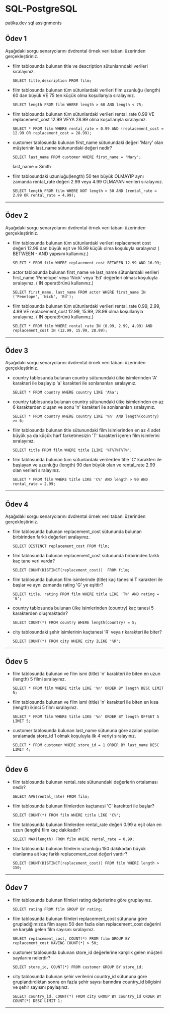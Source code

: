 # SQL-PostgreSQL
patika.dev sql assignments


## Ödev 1
Aşağıdaki sorgu senaryolarını dvdrental örnek veri tabanı üzerinden gerçekleştiriniz.


- film tablosunda bulunan title ve description sütunlarındaki verileri sıralayınız.

  `SELECT title,description FROM film;`
  
- film tablosunda bulunan tüm sütunlardaki verileri film uzunluğu (length) 60 dan büyük VE 75 ten küçük olma koşullarıyla sıralayınız.

  `SELECT length FROM film WHERE length > 60 AND length < 75;`
  
- film tablosunda bulunan tüm sütunlardaki verileri rental_rate 0.99 VE replacement_cost 12.99 VEYA 28.99 olma koşullarıyla sıralayınız.

  `SELECT * FROM film WHERE rental_rate = 0.99 AND (replacement_cost = 12.99 OR replacement_cost = 28.99);`
  
- customer tablosunda bulunan first_name sütunundaki değeri 'Mary' olan müşterinin last_name sütunundaki değeri nedir?

  `SELECT last_name FROM customer WHERE first_name = 'Mary';`
  
  last_name = Smith

- film tablosundaki uzunluğu(length) 50 ten büyük OLMAYIP aynı zamanda rental_rate değeri 2.99 veya 4.99 OLMAYAN verileri sıralayınız.

  `SELECT length FROM film WHERE NOT length > 50 AND (rental_rate = 2.99 OR rental_rate = 4.99);`
  
---


## Ödev 2
Aşağıdaki sorgu senaryolarını dvdrental örnek veri tabanı üzerinden gerçekleştiriniz.



- film tablosunda bulunan tüm sütunlardaki verileri replacement cost değeri 12.99 dan büyük eşit ve 16.99 küçük olma koşuluyla sıralayınız ( BETWEEN - AND yapısını kullanınız.)

  `SELECT * FROM film WHERE replacement_cost BETWEEN 12.99 AND 16.99;`
  
- actor tablosunda bulunan first_name ve last_name sütunlardaki verileri first_name 'Penelope' veya 'Nick' veya 'Ed' değerleri olması koşuluyla sıralayınız. ( IN operatörünü kullanınız.)

  `SELECT first_name, last_name FROM actor WHERE first_name IN ('Penelope', 'Nick', 'Ed');`
  
- film tablosunda bulunan tüm sütunlardaki verileri rental_rate 0.99, 2.99, 4.99 VE replacement_cost 12.99, 15.99, 28.99 olma koşullarıyla sıralayınız. ( IN operatörünü kullanınız.)

  `SELECT * FROM film WHERE rental_rate IN (0.99, 2.99, 4.99) AND replacement_cost IN (12.99, 15.99, 28.99);`
  
---

## Ödev 3
Aşağıdaki sorgu senaryolarını dvdrental örnek veri tabanı üzerinden gerçekleştiriniz.

- country tablosunda bulunan country sütunundaki ülke isimlerinden 'A' karakteri ile başlayıp 'a' karakteri ile sonlananları sıralayınız.

  `SELECT * FROM country WHERE country LIKE 'A%a';`
  
- country tablosunda bulunan country sütunundaki ülke isimlerinden en az 6 karakterden oluşan ve sonu 'n' karakteri ile sonlananları sıralayınız.

  `SELECT * FROM country WHERE country LIKE '%n' AND length(country) >= 6;`
  
- film tablosunda bulunan title sütunundaki film isimlerinden en az 4 adet büyük ya da küçük harf farketmesizin 'T' karakteri içeren film isimlerini sıralayınız.

  `SELECT title FROM film WHERE title ILIKE '%T%T%T%T%';`
  
- film tablosunda bulunan tüm sütunlardaki verilerden title 'C' karakteri ile başlayan ve uzunluğu (length) 90 dan büyük olan ve rental_rate 2.99 olan verileri sıralayınız.

  `SELECT * FROM film WHERE title LIKE 'C%' AND length > 90 AND rental_rate = 2.99;`
  
---

## Ödev 4
Aşağıdaki sorgu senaryolarını dvdrental örnek veri tabanı üzerinden gerçekleştiriniz.

- film tablosunda bulunan replacement_cost sütununda bulunan birbirinden farklı değerleri sıralayınız.

  `SELECT DISTINCT replacement_cost FROM film;`
 
- film tablosunda bulunan replacement_cost sütununda birbirinden farklı kaç tane veri vardır?

  `SELECT COUNT(DISTINCT(replacement_cost))  FROM film;`
  
- film tablosunda bulunan film isimlerinde (title) kaç tanesini T karakteri ile başlar ve aynı zamanda rating 'G' ye eşittir?

  `SELECT title, rating FROM film WHERE title LIKE 'T%' AND rating = 'G';`
  
- country tablosunda bulunan ülke isimlerinden (country) kaç tanesi 5 karakterden oluşmaktadır?

  `SELECT COUNT(*) FROM country WHERE length(country) = 5;`
  
- city tablosundaki şehir isimlerinin kaçtanesi 'R' veya r karakteri ile biter?

  `SELECT COUNT(*) FROM city WHERE city ILIKE '%R';`

---


## Ödev 5

- film tablosunda bulunan ve film ismi (title) 'n' karakteri ile biten en uzun (length) 5 filmi sıralayınız.

  `SELECT * FROM film WHERE title LIKE '%n' ORDER BY length DESC LIMIT 5;`

- film tablosunda bulunan ve film ismi (title) 'n' karakteri ile biten en kısa (length) ikinci 5 filmi sıralayınız.

  `SELECT * FROM film WHERE title LIKE '%n' ORDER BY length OFFSET 5 LIMIT 5;`

- customer tablosunda bulunan last_name sütununa göre azalan yapılan sıralamada store_id 1 olmak koşuluyla ilk 4 veriyi sıralayınız.

  `SELECT * FROM customer WHERE store_id = 1 ORDER BY last_name DESC LIMIT 4;`
  
---

## Ödev 6
- film tablosunda bulunan rental_rate sütunundaki değerlerin ortalaması nedir?

  `SELECT AVG(rental_rate) FROM film;`

- film tablosunda bulunan filmlerden kaçtanesi 'C' karekteri ile başlar?

  `SELECT COUNT(*) FROM film WHERE title LIKE 'C%';`

- film tablosunda bulunan filmlerden rental_rate değeri 0.99 a eşit olan en uzun (length) film kaç dakikadır?

  `SELECT MAX(length) FROM film WHERE rental_rate = 0.99;`

- film tablosunda bulunan filmlerin uzunluğu 150 dakikadan büyük olanlarına ait kaç farklı replacement_cost değeri vardır?

  `SELECT COUNT(DISTINCT(replacement_cost)) FROM film WHERE length > 150;`

---

## Ödev 7

- film tablosunda bulunan filmleri rating değerlerine göre gruplayınız.

  `SELECT rating FROM film GROUP BY rating;`

- film tablosunda bulunan filmleri replacement_cost sütununa göre grupladığımızda film sayısı 50 den fazla olan replacement_cost değerini ve karşılık gelen film sayısını sıralayınız.

  `SELECT replacement_cost, COUNT(*) FROM film GROUP BY replacement_cost HAVING COUNT(*) > 50;`

- customer tablosunda bulunan store_id değerlerine karşılık gelen müşteri sayılarını nelerdir?

  `SELECT store_id, COUNT(*) FROM customer GROUP BY store_id;`

- city tablosunda bulunan şehir verilerini country_id sütununa göre gruplandırdıktan sonra en fazla şehir sayısı barındıra country_id bilgisini ve şehir sayısını paylaşınız.

  `SELECT country_id, COUNT(*) FROM city GROUP BY country_id ORDER BY COUNT(*) DESC LIMIT 1;`
  
---



